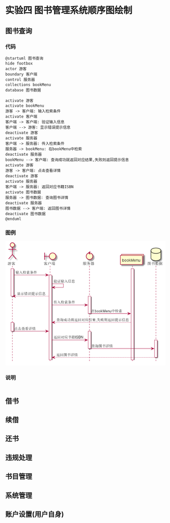 # 实验四 图书管理系统顺序图绘制
## 图书查询
### 代码
~~~
@startuml 图书查询
hide footbox
actor 游客
boundary 客户端
control 服务器
collections bookMenu
database 图书数据

activate 游客
activate bookMenu
游客 -> 客户端: 输入检索条件
activate 客户端
客户端 -> 客户端: 验证输入信息
客户端 --> 游客: 显示错误提示信息
deactivate 游客
activate 服务器
客户端 -> 服务器: 传入检索条件
服务器 -> bookMenu: 在bookMenu中检索
deactivate 服务器
bookMenu --> 客户端: 查询成功就返回对应结果,失败则返回提示信息
activate 游客
游客 -> 客户端: 点击查看详情
deactivate 游客
activate 服务器
客户端 -> 服务器: 返回对应书籍ISBN
activate 图书数据
服务器 -> 图书数据: 查询图书详情
deactivate 服务器
图书数据 --> 客户端: 返回图书详情
deactivate 图书数据
@enduml
~~~

### 图例
![图书查询](../out/test4/uaseCase/图书查询.png)

### 说明
~~~

~~~

## 借书
## 续借
## 还书
## 违规处理
## 书目管理

## 系统管理
## 账户设置(用户自身)